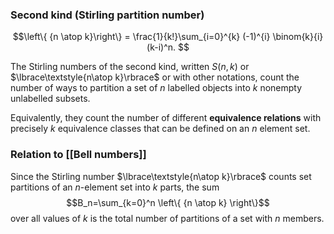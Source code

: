 ### Second kind (Stirling partition number)

$$\left\{ {n \atop k}\right\} = \frac{1}{k!}\sum_{i=0}^{k} (-1)^{i} \binom{k}{i} (k-i)^n.
$$

The Stirling numbers of the second kind, written $S(n,k)$ or $\lbrace\textstyle{n\atop k}\rbrace$ or with other notations, count the number of ways to partition a set of $n$ labelled objects into $k$ nonempty unlabelled subsets. 

Equivalently, they count the number of different **equivalence relations** with precisely $k$ equivalence classes that can be defined on an $n$ element set.

### Relation to [[Bell numbers]]
Since the Stirling number $\lbrace\textstyle{n\atop k}\rbrace$ counts set partitions of an $n$-element set into $k$ parts, the sum $$B_n=\sum_{k=0}^n \left\{ {n \atop k} \right\}$$ over all values of $k$ is the total number of partitions of a set with $n$ members. 
